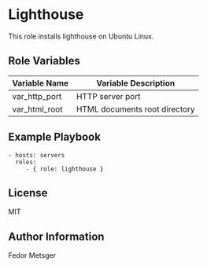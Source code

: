 Lighthouse
=========

This role installs lighthouse on Ubuntu Linux.

Role Variables
--------------
| Variable Name | Variable Description          |
|---------------|-------------------------------|
| var_http_port | HTTP server port              |
| var_html_root | HTML documents root directory |

Example Playbook
----------------
    - hosts: servers
      roles:
         - { role: lighthouse }

License
-------
MIT

Author Information
------------------
Fedor Metsger